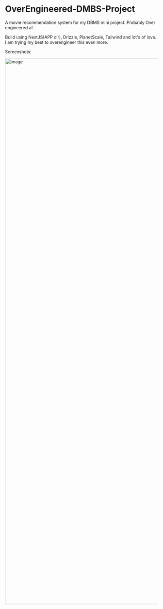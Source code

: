 

# OverEngineered-DMBS-Project
A movie recommendation system for my DBMS mini project. Probably Over engineered af.

Build using NextJS(APP dir), Drizzle, PlanetScale, Tailwind and lot's of love. I am trying my best to overengineer this even more. 

Screenshots:

<img width="1792" alt="image" src="https://user-images.githubusercontent.com/74819565/235376426-2bf4693c-653e-4d7f-add0-c00755ecd18c.png">



